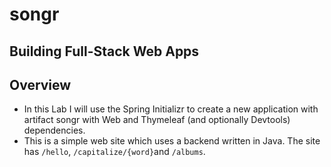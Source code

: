 # songr
## Building Full-Stack Web Apps
## Overview
- In this Lab I will use the Spring Initializr to create a new application with artifact songr with Web and Thymeleaf (and optionally Devtools) dependencies.
- This is a simple web site which uses a backend written in Java. The site has `/hello`, `/capitalize/{word}`and `/albums`.

